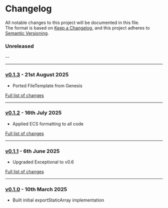 # Changelog

All notable changes to this project will be documented in this file.<br>
The format is based on [Keep a Changelog](https://keepachangelog.com/en/1.0.0/),
and this project adheres to [Semantic Versioning](https://semver.org/spec/v2.0.0.html).

### Unreleased
--

---

### [v0.1.3](https://github.com/decodelabs/hatch/commits/v0.1.3) - 21st August 2025

- Ported FileTemplate from Genesis

[Full list of changes](https://github.com/decodelabs/hatch/compare/v0.1.2...v0.1.3)

---

### [v0.1.2](https://github.com/decodelabs/hatch/commits/v0.1.2) - 16th July 2025

- Applied ECS formatting to all code

[Full list of changes](https://github.com/decodelabs/hatch/compare/v0.1.1...v0.1.2)

---

### [v0.1.1](https://github.com/decodelabs/hatch/commits/v0.1.1) - 6th June 2025

- Upgraded Exceptional to v0.6

[Full list of changes](https://github.com/decodelabs/hatch/compare/v0.1.0...v0.1.1)

---

### [v0.1.0](https://github.com/decodelabs/hatch/commits/v0.1.0) - 10th March 2025

- Built initial exportStaticArray implementation

